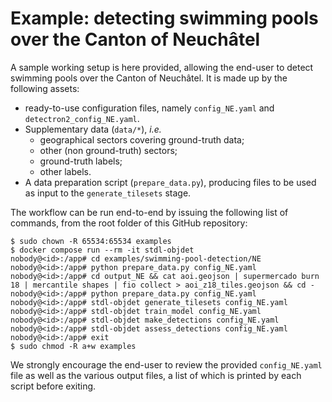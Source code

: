 # Example: detecting swimming pools over the Canton of Neuchâtel

A sample working setup is here provided, allowing the end-user to detect swimming pools over the Canton of Neuchâtel. It is made up by the following assets:

* ready-to-use configuration files, namely `config_NE.yaml` and `detectron2_config_NE.yaml`.
* Supplementary data (`data/*`), *i.e.* 
    * geographical sectors covering ground-truth data;
    * other (non ground-truth) sectors;
    * ground-truth labels;
    * other labels.
* A data preparation script (`prepare_data.py`), producing files to be used as input to the `generate_tilesets` stage.

The workflow can be run end-to-end by issuing the following list of commands, from the root folder of this GitHub repository:

```
$ sudo chown -R 65534:65534 examples
$ docker compose run --rm -it stdl-objdet
nobody@<id>:/app# cd examples/swimming-pool-detection/NE
nobody@<id>:/app# python prepare_data.py config_NE.yaml
nobody@<id>:/app# cd output_NE && cat aoi.geojson | supermercado burn 18 | mercantile shapes | fio collect > aoi_z18_tiles.geojson && cd -
nobody@<id>:/app# python prepare_data.py config_NE.yaml
nobody@<id>:/app# stdl-objdet generate_tilesets config_NE.yaml
nobody@<id>:/app# stdl-objdet train_model config_NE.yaml
nobody@<id>:/app# stdl-objdet make_detections config_NE.yaml
nobody@<id>:/app# stdl-objdet assess_detections config_NE.yaml
nobody@<id>:/app# exit
$ sudo chmod -R a+w examples
```

We strongly encourage the end-user to review the provided `config_NE.yaml` file as well as the various output files, a list of which is printed by each script before exiting. 
